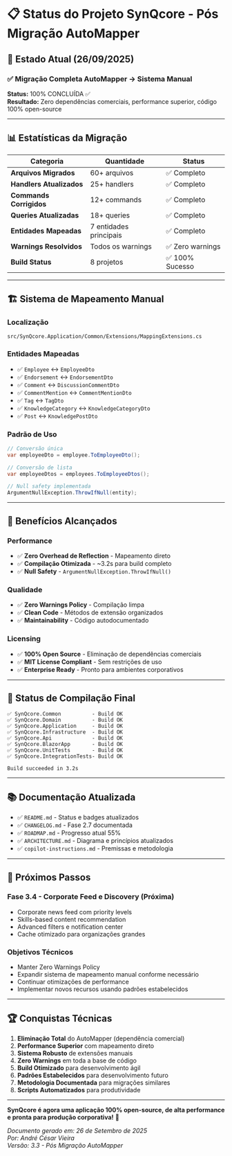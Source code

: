 # 📋 Status do Projeto SynQcore - Pós Migração AutoMapper

## 🎯 Estado Atual (26/09/2025)

### ✅ **Migração Completa AutoMapper → Sistema Manual**
**Status:** 100% CONCLUÍDA ✅  
**Resultado:** Zero dependências comerciais, performance superior, código 100% open-source

---

## 📊 **Estatísticas da Migração**

| Categoria | Quantidade | Status |
|-----------|------------|---------|
| **Arquivos Migrados** | 60+ arquivos | ✅ Completo |
| **Handlers Atualizados** | 25+ handlers | ✅ Completo |
| **Commands Corrigidos** | 12+ commands | ✅ Completo |
| **Queries Atualizadas** | 18+ queries | ✅ Completo |
| **Entidades Mapeadas** | 7 entidades principais | ✅ Completo |
| **Warnings Resolvidos** | Todos os warnings | ✅ Zero warnings |
| **Build Status** | 8 projetos | ✅ 100% Sucesso |

---

## 🏗️ **Sistema de Mapeamento Manual**

### Localização
```
src/SynQcore.Application/Common/Extensions/MappingExtensions.cs
```

### Entidades Mapeadas
- ✅ `Employee` ↔ `EmployeeDto`
- ✅ `Endorsement` ↔ `EndorsementDto`
- ✅ `Comment` ↔ `DiscussionCommentDto`
- ✅ `CommentMention` ↔ `CommentMentionDto`
- ✅ `Tag` ↔ `TagDto`
- ✅ `KnowledgeCategory` ↔ `KnowledgeCategoryDto`
- ✅ `Post` ↔ `KnowledgePostDto`

### Padrão de Uso
```csharp
// Conversão única
var employeeDto = employee.ToEmployeeDto();

// Conversão de lista
var employeeDtos = employees.ToEmployeeDtos();

// Null safety implementada
ArgumentNullException.ThrowIfNull(entity);
```

---

## 🎯 **Benefícios Alcançados**

### Performance
- ✅ **Zero Overhead de Reflection** - Mapeamento direto
- ✅ **Compilação Otimizada** - ~3.2s para build completo
- ✅ **Null Safety** - `ArgumentNullException.ThrowIfNull()`

### Qualidade
- ✅ **Zero Warnings Policy** - Compilação limpa
- ✅ **Clean Code** - Métodos de extensão organizados
- ✅ **Maintainability** - Código autodocumentado

### Licensing
- ✅ **100% Open Source** - Eliminação de dependências comerciais
- ✅ **MIT License Compliant** - Sem restrições de uso
- ✅ **Enterprise Ready** - Pronto para ambientes corporativos

---

## 🔧 **Status de Compilação Final**

```
✅ SynQcore.Common          - Build OK
✅ SynQcore.Domain          - Build OK  
✅ SynQcore.Application     - Build OK
✅ SynQcore.Infrastructure  - Build OK
✅ SynQcore.Api             - Build OK
✅ SynQcore.BlazorApp       - Build OK
✅ SynQcore.UnitTests       - Build OK
✅ SynQcore.IntegrationTests- Build OK

Build succeeded in 3.2s
```

---

## 📚 **Documentação Atualizada**

- ✅ `README.md` - Status e badges atualizados
- ✅ `CHANGELOG.md` - Fase 2.7 documentada
- ✅ `ROADMAP.md` - Progresso atual 55%
- ✅ `ARCHITECTURE.md` - Diagrama e princípios atualizados
- ✅ `copilot-instructions.md` - Premissas e metodologia

---

## 🚀 **Próximos Passos**

### Fase 3.4 - Corporate Feed e Discovery (Próxima)
- Corporate news feed com priority levels
- Skills-based content recommendation
- Advanced filters e notification center
- Cache otimizado para organizações grandes

### Objetivos Técnicos
- Manter Zero Warnings Policy
- Expandir sistema de mapeamento manual conforme necessário
- Continuar otimizações de performance
- Implementar novos recursos usando padrões estabelecidos

---

## 🏆 **Conquistas Técnicas**

1. **Eliminação Total** do AutoMapper (dependência comercial)
2. **Performance Superior** com mapeamento direto
3. **Sistema Robusto** de extensões manuais
4. **Zero Warnings** em toda a base de código
5. **Build Otimizado** para desenvolvimento ágil
6. **Padrões Estabelecidos** para desenvolvimento futuro
7. **Metodologia Documentada** para migrações similares
8. **Scripts Automatizados** para produtividade

---

**SynQcore é agora uma aplicação 100% open-source, de alta performance e pronta para produção corporativa!** 🎉

*Documento gerado em: 26 de Setembro de 2025*  
*Por: André César Vieira*  
*Versão: 3.3 - Pós Migração AutoMapper*